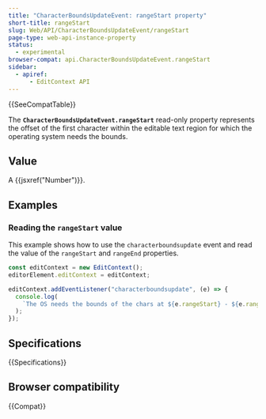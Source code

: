 ```yaml
---
title: "CharacterBoundsUpdateEvent: rangeStart property"
short-title: rangeStart
slug: Web/API/CharacterBoundsUpdateEvent/rangeStart
page-type: web-api-instance-property
status:
  - experimental
browser-compat: api.CharacterBoundsUpdateEvent.rangeStart
sidebar:
  - apiref:
      - EditContext API
---
```


{{SeeCompatTable}}

The **`CharacterBoundsUpdateEvent.rangeStart`** read-only property represents the offset of the first character within the editable text region for which the operating system needs the bounds.

## Value

A {{jsxref("Number")}}.

## Examples

### Reading the `rangeStart` value

This example shows how to use the `characterboundsupdate` event and read the value of the `rangeStart` and `rangeEnd` properties.

```js
const editContext = new EditContext();
editorElement.editContext = editContext;

editContext.addEventListener("characterboundsupdate", (e) => {
  console.log(
    `The OS needs the bounds of the chars at ${e.rangeStart} - ${e.rangeEnd}.`,
  );
});
```

## Specifications

{{Specifications}}

## Browser compatibility

{{Compat}}
